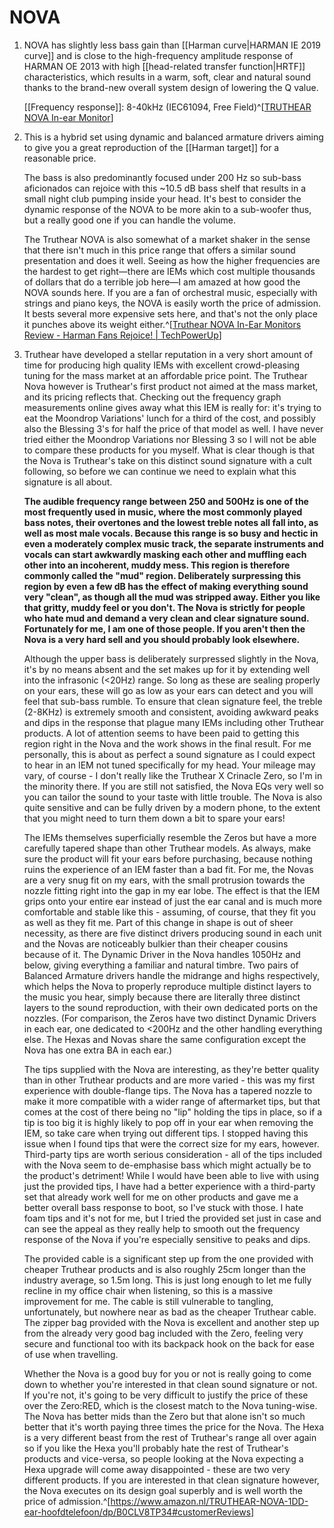 # NOVA
1. NOVA has slightly less bass gain than [[Harman curve|HARMAN IE 2019 curve]] and is close to the high-frequency amplitude response of HARMAN OE 2013 with high [[head-related transfer function|HRTF]] characteristics, which results in a warm, soft, clear and natural sound thanks to the brand-new overall system design of lowering the Q value.
   
   [[Frequency response]]: 8-40kHz (IEC61094, Free Field)^[[TRUTHEAR NOVA In-ear Monitor](https://truthear.com/products/nova)]
2. This is a hybrid set using dynamic and balanced armature drivers aiming to give you a great reproduction of the [[Harman target]] for a reasonable price.
   
   The bass is also predominantly focused under 200 Hz so sub-bass aficionados can rejoice with this ~10.5 dB bass shelf that results in a small night club pumping inside your head. It's best to consider the dynamic response of the NOVA to be more akin to a sub-woofer thus, but a really good one if you can handle the volume.
   
   The Truthear NOVA is also somewhat of a market shaker in the sense that there isn't much in this price range that offers a similar sound presentation and does it well. Seeing as how the higher frequencies are the hardest to get right—there are IEMs which cost multiple thousands of dollars that do a terrible job here—I am amazed at how good the NOVA sounds here. If you are a fan of orchestral music, especially with strings and piano keys, the NOVA is easily worth the price of admission. It bests several more expensive sets here, and that's not the only place it punches above its weight either.^[[Truthear NOVA In-Ear Monitors Review - Harman Fans Rejoice! | TechPowerUp](https://www.techpowerup.com/review/truthear-nova-in-ear-monitors/)]
3. Truthear have developed a stellar reputation in a very short amount of time for producing high quality IEMs with excellent crowd-pleasing tuning for the mass market at an affordable price point. The Truthear Nova however is Truthear's first product not aimed at the mass market, and its pricing reflects that. Checking out the frequency graph measurements online gives away what this IEM is really for: it's trying to eat the Moondrop Variations' lunch for a third of the cost, and possibly also the Blessing 3's for half the price of that model as well. I have never tried either the Moondrop Variations nor Blessing 3 so I will not be able to compare these products for you myself. What is clear though is that the Nova is Truthear's take on this distinct sound signature with a cult following, so before we can continue we need to explain what this signature is all about.
   
   **The audible frequency range between 250 and 500Hz is one of the most frequently used in music, where the most commonly played bass notes, their overtones and the lowest treble notes all fall into, as well as most male vocals. Because this range is so busy and hectic in even a moderately complex music track, the separate instruments and vocals can start awkwardly masking each other and muffling each other into an incoherent, muddy mess. This region is therefore commonly called the "mud" region. Deliberately surpressing this region by even a few dB has the effect of making everything sound very "clean", as though all the mud was stripped away. Either you like that gritty, muddy feel or you don't. The Nova is strictly for people who hate mud and demand a very clean and clear signature sound. Fortunately for me, I am one of those people. If you aren't then the Nova is a very hard sell and you should probably look elsewhere.**
   
   Although the upper bass is deliberately surpressed slightly in the Nova, it's by no means absent and the set makes up for it by extending well into the infrasonic (<20Hz) range. So long as these are sealing properly on your ears, these will go as low as your ears can detect and you will feel that sub-bass rumble. To ensure that clean signature feel, the treble (2-8KHz) is extremely smooth and consistent, avoiding awkward peaks and dips in the response that plague many IEMs including other Truthear products. A lot of attention seems to have been paid to getting this region right in the Nova and the work shows in the final result. For me personally, this is about as perfect a sound signature as I could expect to hear in an IEM not tuned specifically for my head. Your mileage may vary, of course - I don't really like the Truthear X Crinacle Zero, so I'm in the minority there. If you are still not satisfied, the Nova EQs very well so you can tailor the sound to your taste with little trouble. The Nova is also quite sensitive and can be fully driven by a modern phone, to the extent that you might need to turn them down a bit to spare your ears!
   
   The IEMs themselves superficially resemble the Zeros but have a more carefully tapered shape than other Truthear models. As always, make sure the product will fit your ears before purchasing, because nothing ruins the experience of an IEM faster than a bad fit. For me, the Novas are a very snug fit on my ears, with the small protrusion towards the nozzle fitting right into the gap in my ear lobe. The effect is that the IEM grips onto your entire ear instead of just the ear canal and is much more comfortable and stable like this - assuming, of course, that they fit you as well as they fit me. Part of this change in shape is out of sheer necessity, as there are five distinct drivers producing sound in each unit and the Novas are noticeably bulkier than their cheaper cousins because of it. The Dynamic Driver in the Nova handles 1050Hz and below, giving everything a familiar and natural timbre. Two pairs of Balanced Armature drivers handle the midrange and highs respectively, which helps the Nova to properly reproduce multiple distinct layers to the music you hear, simply because there are literally three distinct layers to the sound reproduction, with their own dedicated ports on the nozzles. (For comparison, the Zeros have two distinct Dynamic Drivers in each ear, one dedicated to <200Hz and the other handling everything else. The Hexas and Novas share the same configuration except the Nova has one extra BA in each ear.)
   
   The tips supplied with the Nova are interesting, as they're better quality than in other Truthear products and are more varied - this was my first experience with double-flange tips. The Nova has a tapered nozzle to make it more compatible with a wider range of aftermarket tips, but that comes at the cost of there being no "lip" holding the tips in place, so if a tip is too big it is highly likely to pop off in your ear when removing the IEM, so take care when trying out different tips. I stopped having this issue when I found tips that were the correct size for my ears, however. Third-party tips are worth serious consideration - all of the tips included with the Nova seem to de-emphasise bass which might actually be to the product's detriment! While I would have been able to live with using just the provided tips, I have had a better experience with a third-party set that already work well for me on other products and gave me a better overall bass response to boot, so I've stuck with those. I hate foam tips and it's not for me, but I tried the provided set just in case and can see the appeal as they really help to smooth out the frequency response of the Nova if you're especially sensitive to peaks and dips.
   
   The provided cable is a significant step up from the one provided with cheaper Truthear products and is also roughly 25cm longer than the industry average, so 1.5m long. This is just long enough to let me fully recline in my office chair when listening, so this is a massive improvement for me. The cable is still vulnerable to tangling, unfortunately, but nowhere near as bad as the cheaper Truthear cable. The zipper bag provided with the Nova is excellent and another step up from the already very good bag included with the Zero, feeling very secure and functional too with its backpack hook on the back for ease of use when travelling.
   
   Whether the Nova is a good buy for you or not is really going to come down to whether you're interested in that clean sound signature or not. If you're not, it's going to be very difficult to justify the price of these over the Zero:RED, which is the closest match to the Nova tuning-wise. The Nova has better mids than the Zero but that alone isn't so much better that it's worth paying three times the price for the Nova. The Hexa is a very different beast from the rest of Truthear's range all over again so if you like the Hexa you'll probably hate the rest of Truthear's products and vice-versa, so people looking at the Nova expecting a Hexa upgrade will come away disappointed - these are two very different products. If you are interested in that clean signature however, the Nova executes on its design goal superbly and is well worth the price of admission.^[https://www.amazon.nl/TRUTHEAR-NOVA-1DD-ear-hoofdtelefoon/dp/B0CLV8TP34#customerReviews]